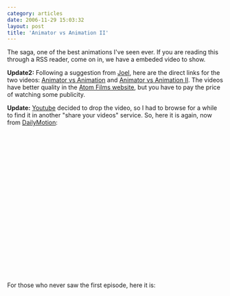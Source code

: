 ```yaml
---
category: articles
date: 2006-11-29 15:03:32
layout: post
title: 'Animator vs Animation II'
---
```


<p>The saga, one of the best animations I've seen ever. If you are reading this through a RSS reader, come on in, we have a embeded video to show.</p>

<p><strong>Update2:</strong> Following a suggestion from <a href="http://paradigma.pt/ja">Joel</a>, here are the direct links for the two videos: <a href="http://www.atomfilms.com/af/content/animator_vs_animation">Animator vs Animation</a> and <a href="http://www.atomfilms.com/af/content/animator_vs_animation_2">Animator vs Animation II</a>. The videos have better quality in the <a href="http://www.atomfilms.com/">Atom Films website</a>, but you have to pay the price of watching some publicity.<p><strong>Update:</strong> <a href="//youtube.com/">Youtube</a> decided to drop the video, so I had to browse for a while to find it in another "share your videos" service. So, here it is again, now from <a href="http://dailymotion.com">DailyMotion</a>:</p>

<object width="425" height="335">
  <param name="movie" value="http://www.dailymotion.com/swf/4hdogUf8dh0p950yc" >
<param name="allowfullscreen" value="true" >
  <embed src="http://www.dailymotion.com/swf/4hdogUf8dh0p950yc" type="application/x-shockwave-flash" width="425" height="334" allowfullscreen="true" >
</object>

<p>For those who never saw the first episode, here it is:</p>

<object width="425" height="335">
  <param name="movie" value="http://www.dailymotion.com/swf/1SkPKmljw2TYO4LXP" >
  <param name="allowfullscreen" value="true" >

<embed src="http://www.dailymotion.com/swf/1SkPKmljw2TYO4LXP" type="application/x-shockwave-flash" width="425" height="334" allowfullscreen="true" >
</object>
